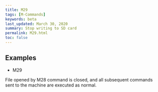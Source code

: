 ```yaml
---
title: M29
tags: [M-Commands] 
keywords: beta 
last_updated: March 30, 2020 
summary: Stop writing to SD card 
permalink: M29.html
toc: false 
---
```



## Examples

* M29

File opened by M28 command is closed, and all subsequent commands sent to the machine are executed as normal.

